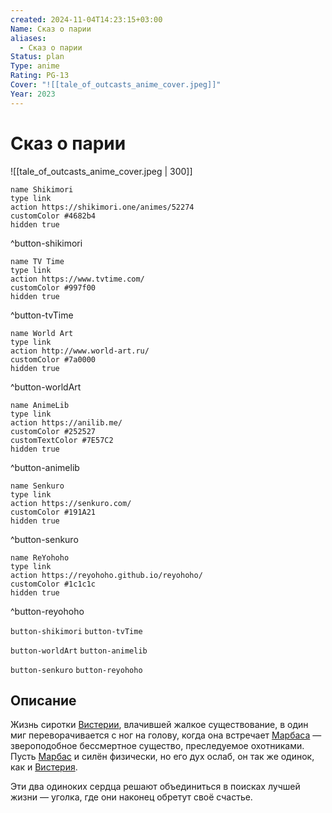 ```yaml
---
created: 2024-11-04T14:23:15+03:00
Name: Сказ о парии
aliases:
  - Сказ о парии
Status: plan
Type: anime
Rating: PG-13
Cover: "![[tale_of_outcasts_anime_cover.jpeg]]"
Year: 2023
---
```


# Сказ о парии

![[tale_of_outcasts_anime_cover.jpeg | 300]]

```button
name Shikimori
type link
action https://shikimori.one/animes/52274
customColor #4682b4
hidden true
```
^button-shikimori

```button
name TV Time
type link
action https://www.tvtime.com/
customColor #997f00
hidden true
```
^button-tvTime

```button
name World Art
type link
action http://www.world-art.ru/
customColor #7a0000
hidden true
```
^button-worldArt

```button
name AnimeLib
type link
action https://anilib.me/
customColor #252527
customTextColor #7E57C2
hidden true
```
^button-animelib

```button
name Senkuro
type link
action https://senkuro.com/
customColor #191A21
hidden true
```
^button-senkuro

```button
name ReYohoho
type link
action https://reyohoho.github.io/reyohoho/
customColor #1c1c1c
hidden true
```
^button-reyohoho

`button-shikimori` `button-tvTime`

`button-worldArt` `button-animelib`

`button-senkuro` `button-reyohoho`

## Описание

Жизнь сиротки [Вистерии](https://shikimori.one/characters/215236-wisteria), влачившей жалкое существование, в один миг переворачивается с ног на голову, когда она встречает [Марбаса](https://shikimori.one/characters/215237-marbas) — звероподобное бессмертное существо, преследуемое охотниками. Пусть [Марбас](https://shikimori.one/characters/215237-marbas) и силён физически, но его дух ослаб, он так же одинок, как и [Вистерия](https://shikimori.one/characters/215236-wisteria).

Эти два одиноких сердца решают объединиться в поисках лучшей жизни — уголка, где они наконец обретут своё счастье.
